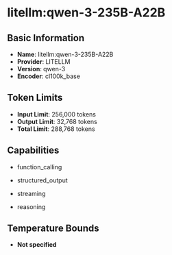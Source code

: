 # litellm:qwen-3-235B-A22B

## Basic Information
- **Name**: litellm:qwen-3-235B-A22B
- **Provider**: LITELLM
- **Version**: qwen-3
- **Encoder**: cl100k_base

## Token Limits
- **Input Limit**: 256,000 tokens
- **Output Limit**: 32,768 tokens
- **Total Limit**: 288,768 tokens

## Capabilities


- function_calling

- structured_output

- streaming

- reasoning





## Temperature Bounds

- **Not specified**


